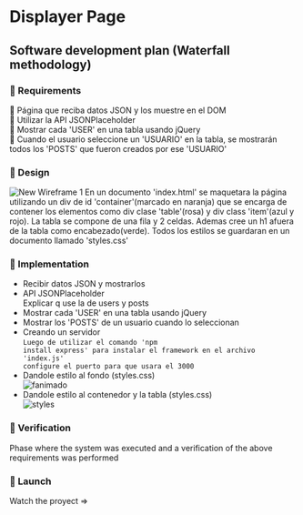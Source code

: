 # Displayer Page
## Software development plan (Waterfall methodology)
### 🚩 Requirements <br>
📌 Página que reciba datos JSON y los muestre en el DOM<br>
📌 Utilizar la API JSONPlaceholder <br>
📌 Mostrar cada 'USER' en una tabla usando jQuery<br>
📌 Cuando el usuario seleccione un 'USUARIO' en la tabla, se mostrarán todos los 'POSTS' que fueron creados por ese 'USUARIO'<br>
### 🚩 Design <br>
![New Wireframe 1](https://user-images.githubusercontent.com/85640313/141409968-b9850335-910e-4e8b-8c3b-a061fca642ac.png)
En un documento 'index.html' se maquetara la página utilizando un div de id 'container'(marcado en naranja) que se encarga de contener los elementos como div clase 'table'(rosa) y div class 'item'(azul y rojo). La tabla se compone de una fila y 2 celdas. Ademas cree un h1 afuera de la tabla como encabezado(verde). Todos los estilos se guardaran en un documento llamado 'styles.css'
### 🚩 Implementation <br>
- Recibir datos JSON y mostrarlos <br>
- API JSONPlaceholder<br>
Explicar q use la de users y posts <br>
- Mostrar cada 'USER' en una tabla usando jQuery <br>
- Mostrar los 'POSTS' de un usuario cuando lo seleccionan <br>
- Creando un servidor <br>
<code>Luego de utilizar el comando 'npm install express' para instalar el framework en el archivo 'index.js' configure el puerto para que usara el 3000</code>
- Dandole estilo al fondo (styles.css) <br>
![fanimado](https://user-images.githubusercontent.com/85640313/141411565-2476779e-5a8b-4800-b953-67096fd3f404.png)
- Dandole estilo al contenedor y la tabla (styles.css)<br>
![styles](https://user-images.githubusercontent.com/85640313/141411793-dcf1be7a-5465-49c9-ab0b-d5417eb0ea3b.png)

### 🚩 Verification <br>
Phase where the system was executed and a verification of the above requirements was performed <br> 
### 🚩 Launch <br>
Watch the proyect =>
